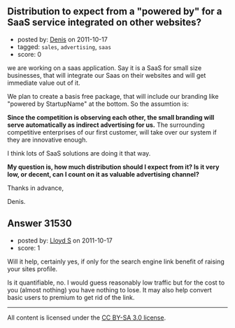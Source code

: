 ## Distribution to expect from a "powered by" for a SaaS service integrated on other websites?

- posted by: [Denis](https://stackexchange.com/users/-1/13884-denis) on 2011-10-17
- tagged: `sales`, `advertising`, `saas`
- score: 0

we are working on a saas application.
Say it is a SaaS for small size businesses, that will integrate our Saas on their websites and will get immediate value out of it.

We plan to create a basis free package, that will include our branding like "powered by StartupName"  at the bottom. So the assumtion is:

**Since the competition is observing each other, the small branding will serve automatically as indirect advertising for us.** The surrounding competitive enterprises of our first customer, will take over our system if they are innovative enough.

I think lots of SaaS solutions are doing it that way. 

**My question is, how much distribution should I expect from it? Is it very low, or decent, can I count on it as valuable advertising channel?**

Thanks in advance,

Denis.


## Answer 31530

- posted by: [Lloyd S](https://stackexchange.com/users/-1/12549-lloyd-s) on 2011-10-17
- score: 1

Will it help, certainly yes, if only for the search engine link benefit of raising your sites profile.

 Is it quantifiable, no. I would guess reasonably low traffic but for the cost to you (almost nothing) you have nothing to lose. It may also help convert basic users to premium to get rid of the link.





---

All content is licensed under the [CC BY-SA 3.0 license](https://creativecommons.org/licenses/by-sa/3.0/).

